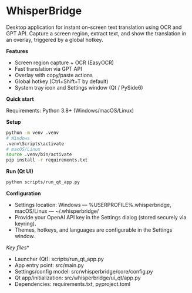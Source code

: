 # WhisperBridge

Desktop application for instant on-screen text translation using OCR and GPT API. Capture a screen region, extract text, and show the translation in an overlay, triggered by a global hotkey.

**Features**

- Screen region capture + OCR (EasyOCR)
- Fast translation via GPT API
- Overlay with copy/paste actions
- Global hotkey (Ctrl+Shift+T by default)
- System tray icon and Settings window (Qt / PySide6)

**Quick start**

Requirements: Python 3.8+ (Windows/macOS/Linux)

**Setup**

```bash
python -m venv .venv
# Windows
.venv\Scripts\activate
# macOS/Linux
source .venv/bin/activate
pip install -r requirements.txt
```

**Run (Qt UI)**

```bash
python scripts/run_qt_app.py
```

**Configuration**

- Settings location: Windows — %USERPROFILE%\.whisperbridge\, macOS/Linux — ~/.whisperbridge/
- Provide your OpenAI API key in the Settings dialog (stored securely via keyring).
- Themes, hotkeys, and languages are configurable in the Settings window.

*Key files**

- Launcher (Qt): scripts/run_qt_app.py
- App entry point: src/main.py
- Settings/config model: src/whisperbridge/core/config.py
- Qt app/initialization: src/whisperbridge/ui_qt/app.py
- Dependencies: requirements.txt, pyproject.toml
